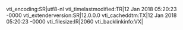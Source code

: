 vti_encoding:SR|utf8-nl
vti_timelastmodified:TR|12 Jan 2018 05:20:23 -0000
vti_extenderversion:SR|12.0.0.0
vti_cacheddtm:TX|12 Jan 2018 05:20:23 -0000
vti_filesize:IR|2060
vti_backlinkinfo:VX|
